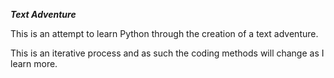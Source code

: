 ***Text Adventure***

This is an attempt to learn Python through the creation of a text adventure. 

This is an iterative process and as such the coding methods will change as I learn more. 
